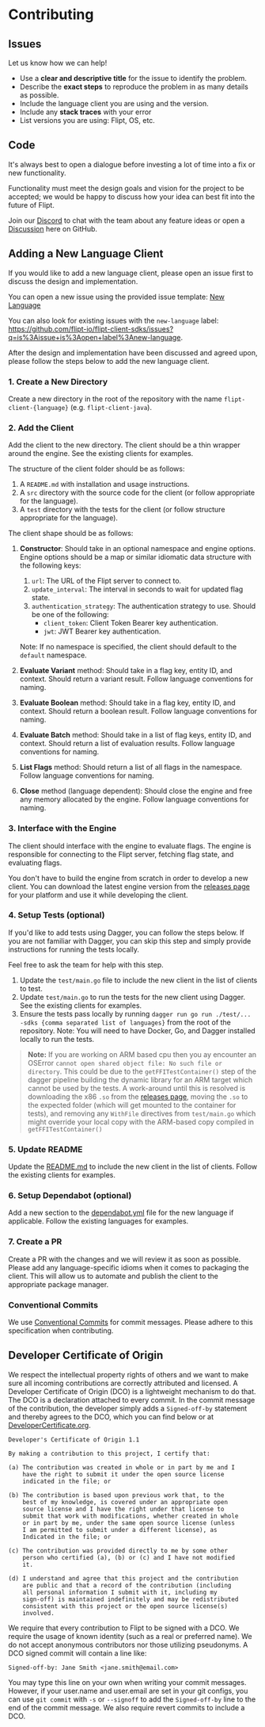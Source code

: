 # Contributing

## Issues

Let us know how we can help!

- Use a **clear and descriptive title** for the issue to identify the problem.
- Describe the **exact steps** to reproduce the problem in as many details as possible.
- Include the language client you are using and the version.
- Include any **stack traces** with your error
- List versions you are using: Flipt, OS, etc.

## Code

It's always best to open a dialogue before investing a lot of time into a fix or new functionality.

Functionality must meet the design goals and vision for the project to be accepted; we would be happy to discuss how your idea can best fit into the future of Flipt.

Join our [Discord](https://www.flipt.io/discord) to chat with the team about any feature ideas or open a [Discussion](https://github.com/flipt-io/flipt/discussions) here on GitHub.

## Adding a New Language Client

If you would like to add a new language client, please open an issue first to discuss the design and implementation.

You can open a new issue using the provided issue template: [New Language](https://github.com/flipt-io/flipt-client-sdks/issues/new?labels=new-language&template=new_language.yml)

You can also look for existing issues with the `new-language` label: <https://github.com/flipt-io/flipt-client-sdks/issues?q=is%3Aissue+is%3Aopen+label%3Anew-language>.

After the design and implementation have been discussed and agreed upon, please follow the steps below to add the new language client.

### 1. Create a New Directory

Create a new directory in the root of the repository with the name `flipt-client-{language}` (e.g. `flipt-client-java`).

### 2. Add the Client

Add the client to the new directory. The client should be a thin wrapper around the engine. See the existing clients for examples.

The structure of the client folder should be as follows:

1. A `README.md` with installation and usage instructions.
2. A `src` directory with the source code for the client (or follow appropriate for the language).
3. A `test` directory with the tests for the client (or follow structure appropriate for the language).

The client shape should be as follows:

1. **Constructor**: Should take in an optional namespace and engine options. Engine options should be a map or similar idiomatic data structure with the following keys:

   1. `url`: The URL of the Flipt server to connect to.
   2. `update_interval`: The interval in seconds to wait for updated flag state.
   3. `authentication_strategy`: The authentication strategy to use. Should be one of the following:
      - `client_token`: Client Token Bearer key authentication.
      - `jwt`: JWT Bearer key authentication.

   Note: If no namespace is specified, the client should default to the `default` namespace.

2. **Evaluate Variant** method: Should take in a flag key, entity ID, and context. Should return a variant result. Follow language conventions for naming.
3. **Evaluate Boolean** method: Should take in a flag key, entity ID, and context. Should return a boolean result. Follow language conventions for naming.
4. **Evaluate Batch** method: Should take in a list of flag keys, entity ID, and context. Should return a list of evaluation results. Follow language conventions for naming.
5. **List Flags** method: Should return a list of all flags in the namespace. Follow language conventions for naming.
6. **Close** method (language dependent): Should close the engine and free any memory allocated by the engine. Follow language conventions for naming.

### 3. Interface with the Engine

The client should interface with the engine to evaluate flags. The engine is responsible for connecting to the Flipt server, fetching flag state, and evaluating flags.

You don't have to build the engine from scratch in order to develop a new client. You can download the latest engine version from the [releases page](https://github.com/flipt-io/flipt-client-sdks/releases/latest) for your platform and use it while developing the client.

### 4. Setup Tests (optional)

If you'd like to add tests using Dagger, you can follow the steps below. If you are not familiar with Dagger, you can skip this step and simply provide instructions for running the tests locally.

Feel free to ask the team for help with this step.

1. Update the `test/main.go` file to include the new client in the list of clients to test.
2. Update `test/main.go` to run the tests for the new client using Dagger. See the existing clients for examples.
3. Ensure the tests pass locally by running `dagger run go run ./test/... -sdks {comma separated list of languages}` from the root of the repository. Note: You will need to have Docker, Go, and Dagger installed locally to run the tests.

> **Note:** If you are working on ARM based cpu then you ay encounter an OSError `cannot open shared object file: No such file or directory`. This could be due to the `getFFITestContainer()` step of the dagger pipeline building the dynamic library for an ARM target which cannot be used by the tests. A work-around until this is resolved is downloading the x86 `.so` from the [releases page](https://github.com/flipt-io/flipt-client-sdks/releases/latest), moving the `.so` to the expected folder (which will get mounted to the container for tests), and removing any `WithFile` directives from `test/main.go` which might override your local copy with the ARM-based copy compiled in `getFFITestContainer()`

### 5. Update README

Update the [README.md](./README.md) to include the new client in the list of clients. Follow the existing clients for examples.

### 6. Setup Dependabot (optional)

Add a new section to the [dependabot.yml](./.github/dependabot.yml) file for the new language if applicable. Follow the existing languages for examples.

### 7. Create a PR

Create a PR with the changes and we will review it as soon as possible. Please add any language-specific idioms when it comes to packaging the client. This will allow us to automate and publish the client to the appropriate package manager.

### Conventional Commits

We use [Conventional Commits](https://www.conventionalcommits.org/en/v1.0.0/) for commit messages. Please adhere to this specification when contributing.

## Developer Certificate of Origin

We respect the intellectual property rights of others and we want to make sure
all incoming contributions are correctly attributed and licensed. A Developer
Certificate of Origin (DCO) is a lightweight mechanism to do that. The DCO is
a declaration attached to every commit. In the commit message of the contribution,
the developer simply adds a `Signed-off-by` statement and thereby agrees to the DCO,
which you can find below or at [DeveloperCertificate.org](http://developercertificate.org/).

```text
Developer's Certificate of Origin 1.1

By making a contribution to this project, I certify that:

(a) The contribution was created in whole or in part by me and I
    have the right to submit it under the open source license
    indicated in the file; or

(b) The contribution is based upon previous work that, to the
    best of my knowledge, is covered under an appropriate open
    source license and I have the right under that license to
    submit that work with modifications, whether created in whole
    or in part by me, under the same open source license (unless
    I am permitted to submit under a different license), as
    Indicated in the file; or

(c) The contribution was provided directly to me by some other
    person who certified (a), (b) or (c) and I have not modified
    it.

(d) I understand and agree that this project and the contribution
    are public and that a record of the contribution (including
    all personal information I submit with it, including my
    sign-off) is maintained indefinitely and may be redistributed
    consistent with this project or the open source license(s)
    involved.
```

We require that every contribution to Flipt to be signed with a DCO. We require the
usage of known identity (such as a real or preferred name). We do not accept anonymous
contributors nor those utilizing pseudonyms. A DCO signed commit will contain a line like:

```text
Signed-off-by: Jane Smith <jane.smith@email.com>
```

You may type this line on your own when writing your commit messages. However, if your
user.name and user.email are set in your git configs, you can use `git commit` with `-s`
or `--signoff` to add the `Signed-off-by` line to the end of the commit message. We also
require revert commits to include a DCO.
